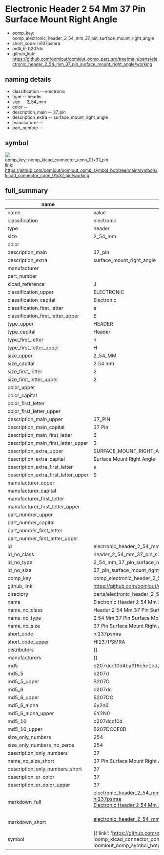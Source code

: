 # Electronic Header 2 54 Mm 37 Pin Surface Mount Right Angle

  
* oomp_key: oomp_electronic_header_2_54_mm_37_pin_surface_mount_right_angle 
* short_code: hi137psmra
* md5_6: b207dc  
* github_link: https://github.com/oomlout/oomlout_oomp_part_src/tree/main/parts/electronic_header_2_54_mm_37_pin_surface_mount_right_angle/working  
## naming details
* classification -- electronic
* type -- header
* size -- 2_54_mm
* color -- 
* description_main -- 37_pin
* description_extra -- surface_mount_right_angle
* manucaturer -- 
* part_number -- 



## symbol

![](symbol/{index}}/working/working_600.png)  
oomp_key: oomp_kicad_connector_conn_01x37_pin  
link: https://github.com/oomlout/oomlout_oomp_symbol_bot/tree/main/symbols/kicad_connector_conn_01x37_pin/working  


## full_summary
| name | value | 
| --- | --- | 
| name | value | 
| classification | electronic | 
| type | header | 
| size | 2_54_mm | 
| color |  | 
| description_main | 37_pin | 
| description_extra | surface_mount_right_angle | 
| manufacturer |  | 
| part_number |  | 
| kicad_reference | J | 
| classification_upper | ELECTRONIC | 
| classification_capital | Electronic | 
| classification_first_letter | e | 
| classification_first_letter_upper | E | 
| type_upper | HEADER | 
| type_capital | Header | 
| type_first_letter | h | 
| type_first_letter_upper | H | 
| size_upper | 2_54_MM | 
| size_capital | 2.54 mm | 
| size_first_letter | 2 | 
| size_first_letter_upper | 2 | 
| color_upper |  | 
| color_capital |  | 
| color_first_letter |  | 
| color_first_letter_upper |  | 
| description_main_upper | 37_PIN | 
| description_main_capital | 37 Pin | 
| description_main_first_letter | 3 | 
| description_main_first_letter_upper | 3 | 
| description_extra_upper | SURFACE_MOUNT_RIGHT_ANGLE | 
| description_extra_capital | Surface Mount Right Angle | 
| description_extra_first_letter | s | 
| description_extra_first_letter_upper | S | 
| manufacturer_upper |  | 
| manufacturer_capital |  | 
| manufacturer_first_letter |  | 
| manufacturer_first_letter_upper |  | 
| part_number_upper |  | 
| part_number_capital |  | 
| part_number_first_letter |  | 
| part_number_first_letter_upper |  | 
| id | electronic_header_2_54_mm_37_pin_surface_mount_right_angle | 
| id_no_class | header_2_54_mm_37_pin_surface_mount_right_angle | 
| id_no_type | 2_54_mm_37_pin_surface_mount_right_angle | 
| id_no_size | 37_pin_surface_mount_right_angle | 
| oomp_key | oomp_electronic_header_2_54_mm_37_pin_surface_mount_right_angle | 
| github_link | https://github.com/oomlout/oomlout_oomp_part_src/tree/main/parts/electronic_header_2_54_mm_37_pin_surface_mount_right_angle/working | 
| directory | parts/electronic_header_2_54_mm_37_pin_surface_mount_right_angle | 
| name | Electronic Header 2 54 Mm 37 Pin Surface Mount Right Angle | 
| name_no_class | Header 2 54 Mm 37 Pin Surface Mount Right Angle | 
| name_no_type | 2 54 Mm 37 Pin Surface Mount Right Angle | 
| name_no_size | 37 Pin Surface Mount Right Angle | 
| short_code | hi137psmra | 
| short_code_upper | HI137PSMRA | 
| distributors | [] | 
| manufacturers | [] | 
| md5 | b207dccf0d4ba9f6e5e1eda8484e01d0 | 
| md5_5 | b207d | 
| md5_5_upper | B207D | 
| md5_6 | b207dc | 
| md5_6_upper | B207DC | 
| md5_6_alpha | 6y2n0 | 
| md5_6_alpha_upper | 6Y2N0 | 
| md5_10 | b207dccf0d | 
| md5_10_upper | B207DCCF0D | 
| size_only_numbers | 254 | 
| size_only_numbers_no_zeros | 254 | 
| description_only_numbers | 37 | 
| name_no_size_short | 37 Pin Surface Mount Right Angle | 
| description_only_numbers_short | 37 | 
| description_or_color | 37 | 
| description_or_color_upper | 37 | 
| markdown_full | [electronic_header_2_54_mm_37_pin_surface_mount_right_angle](https://github.com/oomlout/oomlout_oomp_part_src/tree/main/parts/electronic_header_2_54_mm_37_pin_surface_mount_right_angle/working)<br>[hi137psmra](https://github.com/oomlout/oomlout_oomp_part_src/tree/main/parts/electronic_header_2_54_mm_37_pin_surface_mount_right_angle/working)<br>[Electronic Header 2 54 Mm 37 Pin Surface Mount Right Angle](https://github.com/oomlout/oomlout_oomp_part_src/tree/main/parts/electronic_header_2_54_mm_37_pin_surface_mount_right_angle/working)<br><br> | 
| markdown_short | [electronic_header_2_54_mm_37_pin_surface_mount_right_angle](https://github.com/oomlout/oomlout_oomp_part_src/tree/main/parts/electronic_header_2_54_mm_37_pin_surface_mount_right_angle/working)<br><br> | 
| symbol | [{'link': 'https://github.com/oomlout/oomlout_oomp_symbol_bot/tree/main/symbols/kicad_connector_conn_01x37_pin', 'oomp_key': 'oomp_kicad_connector_conn_01x37_pin', 'directory': 'oomlout_oomp_symbol_bot/symbols/kicad_connector_conn_01x37_pin//working/working.kicad_sym', 'index': 0}] | 
